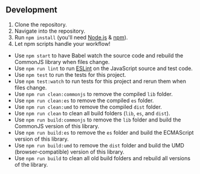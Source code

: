 ## Development
1. Clone the repository.
2. Navigate into the repository.
3. Run `npm install` (you'll need [Node.js](https://nodejs.org/en/) & [npm](https://www.npmjs.com/)).
4. Let npm scripts handle your workflow!
  * Use `npm start` to have Babel watch the source code and rebuild the CommonJS library when files change.
  * Use `npm run lint` to run [ESLint](http://eslint.org/) on the JavaScript source and test code.
  * Use `npm test` to run the tests for this project.
  * Use `npm test:watch` to run tests for this project and rerun them when files change.
  * Use `npm run clean:commonjs` to remove the compiled `lib` folder.
  * Use `npm run clean:es` to remove the compiled `es` folder.
  * Use `npm run clean:umd` to remove the compiled `dist` folder.
  * Use `npm run clean` to clean all build folders (`lib`, `es`, and `dist`).
  * Use `npm run build:commonjs` to remove the `lib` folder and build the CommonJS version of this library.
  * Use `npm run build:es` to remove the `es` folder and build the ECMAScript version of this library.
  * Use `npm run build:umd` to remove the `dist` folder and build the UMD (browser-compatible) version of this library.
  * Use `npm run build` to clean all old build folders and rebuild all versions of the library.

